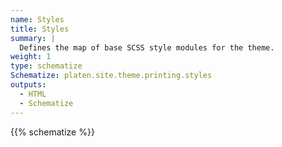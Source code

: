```yaml
---
name: Styles
title: Styles
summary: |
  Defines the map of base SCSS style modules for the theme.
weight: 1
type: schematize
Schematize: platen.site.theme.printing.styles
outputs:
  - HTML
  - Schematize
---
```


{{% schematize %}}
